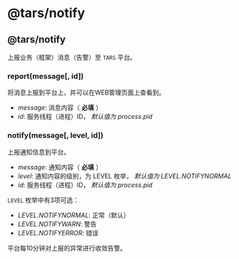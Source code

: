 # @tars/notify

## @tars/notify

上报业务（框架）消息（告警）至 `TARS` 平台。

### report\(message\[, id\]\)

将消息上报到平台上，并可以在WEB管理页面上查看到。

* _message_: 消息内容（ **必填** ）
* _id_: 服务线程（进程）ID， _默认值为 process.pid_

### notify\(message\[, level, id\]\)

上报通知信息到平台。

* _message_: 通知内容（ **必填** ）
* _level_: 通知内容的级别，为 LEVEL 枚举， _默认值为 LEVEL.NOTIFYNORMAL_
* _id_: 服务线程（进程）ID， _默认值为 process.pid_

`LEVEL` 枚举中有3项可选：

* _LEVEL.NOTIFYNORMAL_: 正常（默认）
* _LEVEL.NOTIFYWARN_: 警告
* _LEVEL.NOTIFYERROR_: 错误

平台每10分钟对上报的异常进行收敛告警。

